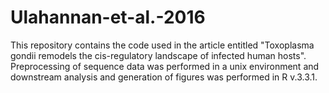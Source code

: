 # Ulahannan-et-al.-2016
This repository contains the code used in the article entitled "Toxoplasma gondii remodels the cis-regulatory landscape of infected human hosts". Preprocessing of sequence data was performed in a unix environment and downstream analysis and generation of figures was performed in R v.3.3.1.
